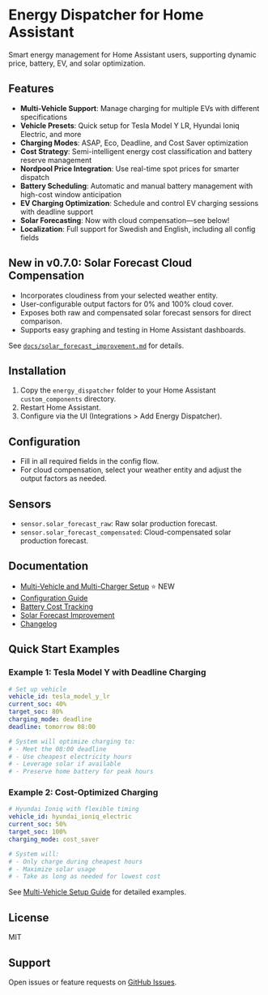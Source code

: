 # Energy Dispatcher for Home Assistant

Smart energy management for Home Assistant users, supporting dynamic price, battery, EV, and solar optimization.

## Features

- **Multi-Vehicle Support**: Manage charging for multiple EVs with different specifications
- **Vehicle Presets**: Quick setup for Tesla Model Y LR, Hyundai Ioniq Electric, and more
- **Charging Modes**: ASAP, Eco, Deadline, and Cost Saver optimization
- **Cost Strategy**: Semi-intelligent energy cost classification and battery reserve management
- **Nordpool Price Integration**: Use real-time spot prices for smarter dispatch
- **Battery Scheduling**: Automatic and manual battery management with high-cost window anticipation
- **EV Charging Optimization**: Schedule and control EV charging sessions with deadline support
- **Solar Forecasting**: Now with cloud compensation—see below!
- **Localization**: Full support for Swedish and English, including all config fields

## New in v0.7.0: Solar Forecast Cloud Compensation

- Incorporates cloudiness from your selected weather entity.
- User-configurable output factors for 0% and 100% cloud cover.
- Exposes both raw and compensated solar forecast sensors for direct comparison.
- Supports easy graphing and testing in Home Assistant dashboards.

See [`docs/solar_forecast_improvement.md`](./docs/solar_forecast_improvement.md) for details.

## Installation

1. Copy the `energy_dispatcher` folder to your Home Assistant `custom_components` directory.
2. Restart Home Assistant.
3. Configure via the UI (Integrations > Add Energy Dispatcher).

## Configuration

- Fill in all required fields in the config flow.
- For cloud compensation, select your weather entity and adjust the output factors as needed.

## Sensors

- `sensor.solar_forecast_raw`: Raw solar production forecast.
- `sensor.solar_forecast_compensated`: Cloud-compensated solar production forecast.

## Documentation

- [Multi-Vehicle and Multi-Charger Setup](./docs/multi_vehicle_setup.md) ⭐ NEW
- [Configuration Guide](./docs/configuration.md)
- [Battery Cost Tracking](./docs/battery_cost_tracking.md)
- [Solar Forecast Improvement](./docs/solar_forecast_improvement.md)
- [Changelog](./CHANGELOG.md)

## Quick Start Examples

### Example 1: Tesla Model Y with Deadline Charging

```yaml
# Set up vehicle
vehicle_id: tesla_model_y_lr
current_soc: 40%
target_soc: 80%
charging_mode: deadline
deadline: tomorrow 08:00

# System will optimize charging to:
# - Meet the 08:00 deadline
# - Use cheapest electricity hours
# - Leverage solar if available
# - Preserve home battery for peak hours
```

### Example 2: Cost-Optimized Charging

```yaml
# Hyundai Ioniq with flexible timing
vehicle_id: hyundai_ioniq_electric
current_soc: 50%
target_soc: 100%
charging_mode: cost_saver

# System will:
# - Only charge during cheapest hours
# - Maximize solar usage
# - Take as long as needed for lowest cost
```

See [Multi-Vehicle Setup Guide](./docs/multi_vehicle_setup.md) for detailed examples.

## License

MIT

## Support

Open issues or feature requests on [GitHub Issues](https://github.com/Bokbacken/energy_dispatcher/issues).